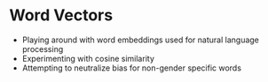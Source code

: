 # Word Vectors

* Playing around with word embeddings used for natural language processing
* Experimenting with cosine similarity
* Attempting to neutralize bias for non-gender specific words
